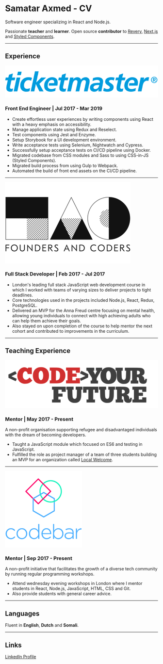 # Samatar Axmed - CV

Software engineer specializing in React and Node.js.

Passionate **teacher** and **learner**. Open source **contributor** to [Revery](https://github.com/revery-ui/revery), [Next.js](https://github.com/zeit/next.js/) and [Styled Components](https://github.com/styled-components/styled-components).

---

## Experience

![ticketmaster-logo](assets/tmlogo_blue.png?raw=true)

### Front End Engineer | Jul 2017 - Mar 2019

- Create effortless user experiences by writing components using React with a heavy emphasis on accessibility.
- Manage application state using Redux and Reselect.
- Test components using Jest and Enzyme.
- Setup Storybook for a UI development environment.
- Write acceptance tests using Selenium, Nightwatch and Cypress.
- Successfully setup acceptance tests on CI/CD pipeline using Docker.
- Migrated codebase from CSS modules and Sass to using CSS-in-JS (Styled Components).
- Migrated build process from using Gulp to Webpack.
- Automated the build of front end assets on the CI/CD pipeline.

---

![founders-and-coders-logo](assets/foundersandcoders_logo.png?raw=true)

### Full Stack Developer | Feb 2017 - Jul 2017

- London's leading full stack JavaScript web development course in which I worked with teams of varying sizes to deliver projects to tight deadlines.
- Core technologies used in the projects included Node.js, React, Redux, PostgreSQL.
- Delivered an MVP for the Anna Freud centre focusing on mental health, allowing young individuals to connect with high achieving adults who can help them achieve their goals.
- Also stayed on upon completion of the course to help mentor the next cohort and contributed to improvements in the curriculum.

---

## Teaching Experience

![codeyourfuture-logo](assets/codeyourfuture_logo.png?raw=true)

### Mentor | May 2017 - Present

A non-profit organisation supporting refugee and disadvantaged individuals with the dream of becoming developers.

- Taught a JavaScript module which focused on ES6 and testing in JavaScript.
- Fulfilled the role as project manager of a team of three students building an MVP for an organization called [Local Welcome](https://www.localwelcome.org/).

---

![codebar-logo](assets/codebar_logo.png?raw=true)

### Mentor | Sep 2017 - Present

A non-profit initiative that facilitates the growth of a diverse tech community by running regular programming workshops.

- Attend wednesday evening workshops in London where I mentor students in React, Node.js, JavaScript, HTML, CSS and Git.
- Also provide students with general career advice.

---

## Languages

Fluent in **English**, **Dutch** and **Somali**.

---

## Links

[LinkedIn Profile](https://linkedin.com/in/samatar-axmed)
